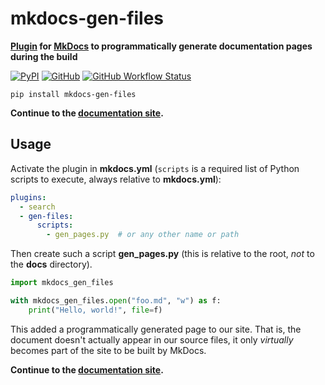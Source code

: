 # mkdocs-gen-files

**[Plugin][] for [MkDocs][] to programmatically generate documentation pages during the build**

[![PyPI](https://img.shields.io/pypi/v/mkdocs-gen-files)](https://pypi.org/project/mkdocs-gen-files/)
[![GitHub](https://img.shields.io/github/license/oprypin/mkdocs-gen-files)](https://github.com/oprypin/mkdocs-gen-files/blob/master/LICENSE.md)
[![GitHub Workflow Status](https://img.shields.io/github/actions/workflow/status/oprypin/mkdocs-gen-files/ci.yml.svg)](https://github.com/oprypin/mkdocs-gen-files/actions?query=event%3Apush+branch%3Amaster)

```shell
pip install mkdocs-gen-files
```

**Continue to the [documentation site][].**

[mkdocs]: https://www.mkdocs.org/
[plugin]: https://www.mkdocs.org/user-guide/plugins/
[documentation site]: https://oprypin.github.io/mkdocs-gen-files

## Usage

Activate the plugin in **mkdocs.yml** (`scripts` is a required list of Python scripts to execute, always relative to **mkdocs.yml**):

```yaml
plugins:
  - search
  - gen-files:
      scripts:
        - gen_pages.py  # or any other name or path
```

Then create such a script **gen_pages.py** (this is relative to the root, *not* to the **docs** directory).

```python
import mkdocs_gen_files

with mkdocs_gen_files.open("foo.md", "w") as f:
    print("Hello, world!", file=f)
```

This added a programmatically generated page to our site. That is, the document doesn't actually appear in our source files, it only *virtually* becomes part of the site to be built by MkDocs.

**Continue to the [documentation site][].**
